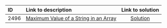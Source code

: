 | ID | Link to description | Link to solution
|:---|:---|:---:|
| 2496 | [Maximum Value of a String in an Array](https://leetcode.com/problems/maximum-value-of-a-string-in-an-array/) | [Solution](https://github.com/versenyi98/leetcode-solutions/tree/main/LeetCode/2496.%20Maximum%20Value%20of%20a%20String%20in%20an%20Array)|
